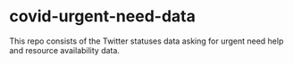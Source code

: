 # covid-urgent-need-data
This repo consists of the Twitter statuses data asking for urgent need help and resource availability data.   
